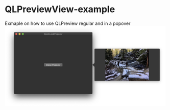 # QLPreviewView-example

Exmaple on how to use QLPreview regular and in a popover
![popover example](Screenshot.png)